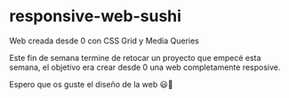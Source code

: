 # responsive-web-sushi
Web creada desde 0 con CSS Grid y Media Queries

Este fin de semana termine de retocar un proyecto que empecé esta semana, el objetivo era crear desde 0 una web completamente resposive.

Espero que os guste el diseño de la web 😃🍣
